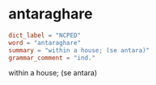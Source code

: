 # antaraghare

``` toml
dict_label = "NCPED"
word = "antaraghare"
summary = "within a house; (se antara)"
grammar_comment = "ind."
```

within a house; (se antara)

